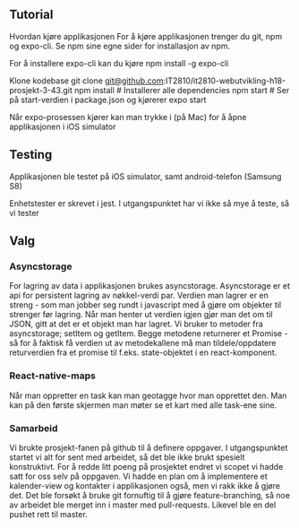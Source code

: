## Tutorial ##
Hvordan kjøre applikasjonen
For å kjøre applikasjonen trenger du git, npm og expo-cli. Se npm sine egne sider for installasjon av npm.

For å installere expo-cli kan du kjøre
     npm install -g expo-cli

Klone kodebase
    git clone git@github.com:IT2810/it2810-webutvikling-h18-prosjekt-3-43.git
    npm install # Installerer alle dependencies
    npm start # Ser på start-verdien i package.json og kjørerer expo start

Når expo-prosessen kjører kan man trykke i (på Mac) for å åpne applikasjonen i
iOS simulator


## Testing ##
Applikasjonen ble testet på iOS simulator, samt android-telefon (Samsung S8)

Enhetstester er skrevet i jest. I utgangspunktet har vi ikke så mye å teste,
så vi tester 


## Valg ##
### Asyncstorage ###
For lagring av data i applikasjonen brukes asyncstorage. Asyncstorage er et api
for persistent lagring av nøkkel-verdi par. Verdien man lagrer er en streng -
som man jobber seg rundt i javascript med å gjøre om objekter til strenger før
lagring. Når man henter ut verdien igjen gjør man det om til JSON, gitt at det
er et objekt man har lagret. Vi bruker to metoder fra asyncstorage; setItem og
getItem. Begge metodene returnerer et Promise - så for å faktisk få verdien ut
av metodekallene må man tildele/oppdatere returverdien fra et promise til
f.eks. state-objektet i en react-komponent. 

### React-native-maps ###
Når man oppretter en task kan man geotagge hvor man opprettet den. Man kan på
den første skjermen man møter se et kart med alle task-ene sine.

### Samarbeid ###
Vi brukte prosjekt-fanen på github til å definere oppgaver. I utgangspunktet
startet vi alt for sent med arbeidet, så det ble ikke brukt spesielt
konstruktivt. For å redde litt poeng på prosjektet endret vi scopet vi hadde
satt for oss selv på oppgaven. Vi hadde en plan om å implementere et
kalender-view og kontakter i applikasjonen også, men vi rakk ikke å gjøre det.
Det ble forsøkt å bruke git fornuftig til å gjøre feature-branching, så noe av arbeidet
ble merget inn i master med pull-requests. Likevel ble en del pushet rett til master.
